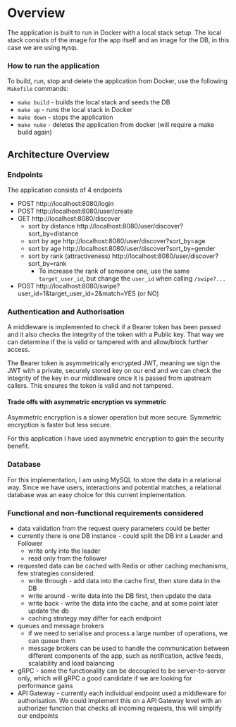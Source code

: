 # Overview
The application is built to run in Docker with a local stack setup.
The local stack consists of the image for the app itself and an image for the DB, in this case we are using `MySQL`
### How to run the application

To build, run, stop and delete the application from Docker, use the following `Makefile` commands:
- `make build` - builds the local stack and seeds the DB
- `make up` - runs the local stack in Docker
- `make down` - stops the application
- `make nuke` - deletes the application from docker (will require a make build again)

## Architecture Overview

### Endpoints
The application consists of 4 endpoints
- POST http://localhost:8080/login
- POST http://localhost:8080/user/create
- GET  http://localhost:8080/discover
	- sort by distance http://localhost:8080/user/discover?sort_by=distance
	- sort by age http://localhost:8080/user/discover?sort_by=age
    - sort by age http://localhost:8080/user/discover?sort_by=gender
	- sort by rank (attractiveness) http://localhost:8080/user/discover?sort_by=rank
		- To increase the rank of someone one, use the same `target_user_id`, but change the `user_id` when calling `/swipe?...`
- POST http://localhost:8080/swipe?user_id=1&target_user_id=2&match=YES (or NO)
### Authentication and Authorisation

A middleware is implemented to check if a Bearer token has been passed and it also checks the integrity of the token with a Public key. That way we can determine if the is valid or tampered with and allow/block further access.

The Bearer token is asymmetrically encrypted JWT, meaning we sign the JWT with a private, securely stored key on our end and we can check the integrity of the key in our middleware once it is passed from upstream callers. This ensures the token is valid and not tampered.

#### Trade offs with asymmetric encryption vs symmetric
Asymmetric encryption is a slower operation but more secure.
Symmetric encryption is faster but less secure.

For this application I have used asymmetric encryption to gain the security benefit.

### Database
For this implementation, I am using MySQL to store the data in a relational way.
Since we have users, interactions and potential matches, a relational database was an easy choice for this current implementation.

### Functional and non-functional requirements considered
- data validation from the request query parameters could be better
- currently there is one DB instance - could split the DB int a Leader and Follower
	- write only into the leader
	- read only from the follower
- requested data can be cached with Redis or other caching mechanisms, few strategies considered:
	- write through - add data into the cache first, then store data in the DB
	- write around - write data into the DB first, then update the data
	- write back - write the data into the cache, and at some point later update the db
	- caching strategy may differ for each endpoint
- queues and message brokers
	- if we need to serialise and process a large number of operations, we can queue them
	- message brokers can be used to handle the communication between different components of the app, such as notification, active feeds, scalability and load balancing
- gRPC - some the functionality can be decoupled to be server-to-server only, which will gRPC a good candidate if we are looking for performance gains
- API Gateway - currently each individual endpoint used a middleware for authorisation. We could implement this on a API Gateway level with an authorizer function that checks all incoming requests, this will simplify our endpoints
